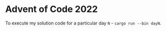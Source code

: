 # Advent of Code 2022

To execute my solution code for a particular day `N` - `cargo run --bin dayN`.
